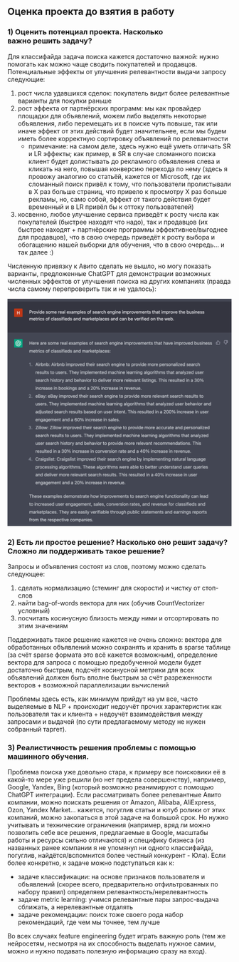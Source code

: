 ## Оценка проекта до взятия в работу

### 1) Оценить потенциал проекта. Насколько важно решить задачу?

Для классифайда задача поиска кажется достаточно важной: нужно помогать как можно чаще сводить покупателей и продавцов. 
Потенциальные эффекты от улучшения релевантности выдачи запросу следующие:
1. рост числа удавшихся сделок: покупатель видит более релевантные варианты для покупки раньше
2. рост эффекта от партнёрских программ: мы как провайдер площадки для объявлений, можем либо выделять некоторые объявления, либо перемещать их в поиске чуть повыше, так или иначе эффект от этих действий будет значительнее, если мы будем иметь более корректную сортировку объявлений по релевантности
    - примечание: на самом деле, здесь нужно ещё уметь отличать SR и LR эффекты; как пример, в SR в случае сломанного поиска клиент будет долистывать до рекламного объявления слева и кликать на него, повышая конверсию перехода по нему (здесь я провожу аналогию со статьёй, кажется от Microsoft, где их сломанный поиск привёл к тому, что пользователи пролистывали в Х раз больше страниц, что привело к просмотру X раз больше рекламы, но, само собой, эффект от такого действия будет временный и в LR привёл бы к оттоку пользователей)
3. косвенно, любое улучшение сервиса приведёт к росту числа как покупателей (быстрее находят что надо), так и продавцов (их быстрее находят + партнёрские программы эффективнее/выгоднее для продавцов), что в свою очередь приведёт к росту выбора и обогащению нашей выборки для обучения, что в свою очередь… и так далее :)

Численную привязку к Авито сделать не вышло, но могу показать варианты, предложенные ChatGPT для демонстрации возможных численных эффектов от улучшения поиска на других компаниях (правда числа самому перепроверить так и не удалось):

![This is an image](images/ChatGPT-suggestions.png)


### 2) Есть ли простое решение? Насколько оно решит задачу? Сложно ли поддерживать такое решение?

Запросы и объявления состоят из слов, поэтому можно сделать следующее:
1. сделать нормализацию (стеминг для скорости) и чистку от стоп-слов
2. найти bag-of-words вектора для них (обучив CountVectorizer условный)
3. посчитать косинусную близость между ними и отсортировать по этим значениям

Поддерживать такое решение кажется не очень сложно: вектора для обработанных объявлений можно сохранять и хранить в sparse таблице (за счёт sparse формата это всё кажется возможным), определение вектора для запроса с помощью предобученной модели будет достаточно быстрым, подсчёт косинусной метрики для всех объявлений должен быть вполне быстрым за счёт разреженности векторов + возможной параллелизации вычислений

Проблемы здесь есть, как минимум прийдут на ум все, часто выделяемые в NLP + происходит недоучёт прочих характеристик как пользователя так и клиента + недоучёт взаимодействия между запросами и выдачей (по сути предлагаемому методу не нужен собранный таргет).


### 3) Реалистичность решения проблемы с помощью машинного обучения.

Проблема поиска уже довольно стара, к примеру все поисковики её в какой-то мере уже решили (но нет предела совершенству), например, Google, Yandex, Bing (который возможно реанимируют с помощью ChatGPT интеграции). Если рассматривать более релевантные Авито компании, можно поискать решения от Amazon, Alibaba, AliExpress, Ozon, Yandex Market… кажется, погуглив статьи и ютуб ролики от этих компаний, можно закопаться в этой задаче на большой срок. Но нужно учитывать и технические ограничения (например, вряд ли можно позволить себе все решения, предлагаемые в Google, масштабы работы и ресурсы сильно отличаются) и специфику бизнеса (из названных ранее компании я не упомянул ни одного классифайда, погуглив, найдётся/вспомнится более честный конкурент - Юла). Если более конкретно, к задаче можно подступаться как к: 
- задаче классификации: на основе признаков пользователя и объявлений (скорее всего, предварительно отфильтрованных по набору правил) определяем релевантность/нерелевантность
- задаче metric learning: учимся релевантные пары запрос-выдача сближать, а нерелевантные отдалять
- задаче рекомендации: поиск тоже своего рода набор рекомендаций, где чем мы точнее, тем лучше

Во всех случаях feature engineering будет играть важную роль (тем же нейросетям, несмотря на их способность выделать нужное самим, можно и нужно подавать полезную информацию сразу на вход).
